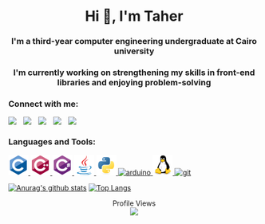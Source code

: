 <h1 align="center" > Hi 👋, I'm Taher </h1>
<h3 align="center">I'm a third-year computer engineering undergraduate at Cairo university</h3>
<h3 align="center"> I'm currently working on 
strengthening my skills in front-end libraries and enjoying problem-solving</h3>

<h3 align="left"><b>Connect with me:</b></h3>
<p align="left">
<a href="https://www.linkedin.com/in/taher-mohamed-a0802b123">
  <img align="left" width="30px" src="https://image.flaticon.com/icons/svg/2111/2111465.svg" draggable="false" />
</a> 
<a href="mailto:15126@stemegypt.edu.eg">
  <img align="left" width="30px" src="https://image.flaticon.com/icons/svg/732/732200.svg" draggable="false" />
</a>
<a href="https://www.hackerrank.com/h15126">
  <img align="left" width="30px" src="https://upload.wikimedia.org/wikipedia/commons/4/40/HackerRank_Icon-1000px.png" draggable="false" />
</a>
<a href="https://codeforces.com/profile/Unknown_Hacker">
  <img align="left" width="30px" src="https://4.bp.blogspot.com/-XDhgx0rKXZs/XIFWwjkQFSI/AAAAAAAAE80/BZomz5pCmF0FyiqEXqFBcYWOx98noEB_wCPcBGAYYCw/s1600/codeforces.png" draggable="false" />
</a>
<a href="https://onlinejudge.org/index.php?option=com_comprofiler&Itemid=3">
  <img align="left" width="30px" src="https://onlinejudge.org/templates/hm_yaml_2_5/img/ojlogo2.svg.png" draggable="false" />
</a>
</p>
<br>




<h3 align="left"><b>Languages and Tools:</b></h3>

<div align="left">

 
  <a href="https://www.cprogramming.com/" target="_blank"> <img src="https://raw.githubusercontent.com/devicons/devicon/master/icons/c/c-original.svg" alt="c" width="40" height="40"/> </a><a href="https://www.w3schools.com/cpp/" target="_blank"> <img src="https://raw.githubusercontent.com/devicons/devicon/master/icons/cplusplus/cplusplus-original.svg" alt="cplusplus" width="40" height="40"/> </a><a href="https://www.w3schools.com/cs/" target="_blank"> <img src="https://raw.githubusercontent.com/devicons/devicon/master/icons/csharp/csharp-original.svg" alt="csharp" width="40" height="40"/> </a><a href="https://www.java.com" target="_blank"> <img src="https://raw.githubusercontent.com/devicons/devicon/master/icons/java/java-original.svg" alt="java" width="40" height="40"/> </a><a href="https://www.python.org" target="_blank"> <img src="https://raw.githubusercontent.com/devicons/devicon/master/icons/python/python-original.svg" alt="python" width="40" height="40"/> </a><a href="https://www.arduino.cc/" target="_blank"> <img src="https://cdn.worldvectorlogo.com/logos/arduino-1.svg" alt="arduino" width="40" height="40"/> </a><a href="https://www.linux.org/" target="_blank"> <img src="https://raw.githubusercontent.com/devicons/devicon/master/icons/linux/linux-original.svg" alt="linux" width="40" height="40"/> </a> 
  </a><a href="https://git-scm.com/" target="_blank"> <img src="https://www.vectorlogo.zone/logos/git-scm/git-scm-icon.svg" alt="git" width="40" height="40"/> </a> 



[![Anurag's github stats](https://github-readme-stats.vercel.app/api?username=Taher-Mohamed-Ahmed&count_private=true&show_icons=true&theme=radical)](https://github.com/anuraghazra/github-readme-stats)
[![Top Langs](https://github-readme-stats.vercel.app/api/top-langs/?username=Taher-Mohamed-Ahmed&show_icons=true&theme=radical&layout=compact)](https://github.com/anuraghazra/github-readme-stats)
</div>

<p align="center"> 
  Profile Views <br>
  <img src="https://profile-counter.glitch.me/Taher-Mohamed-Ahmed/count.svg" />
</p>

